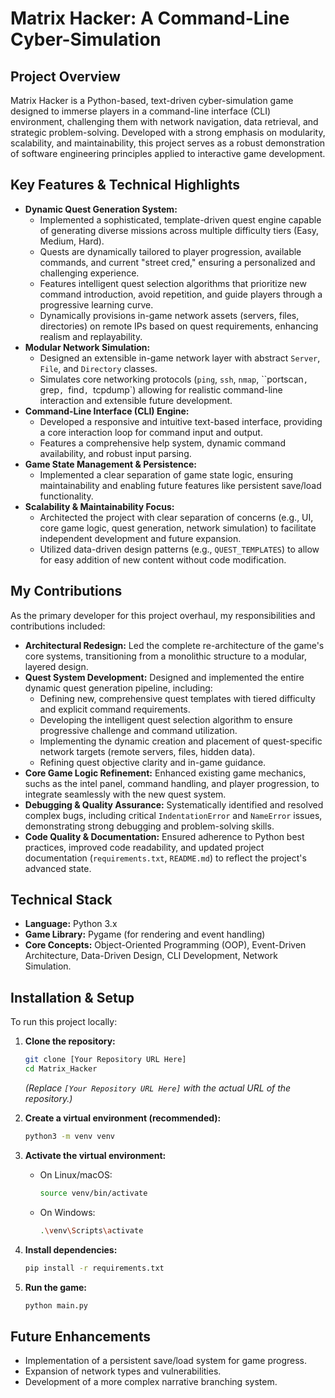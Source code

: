 # Matrix Hacker: A Command-Line Cyber-Simulation

## Project Overview

Matrix Hacker is a Python-based, text-driven cyber-simulation game designed to immerse players in a command-line interface (CLI) environment, challenging them with network navigation, data retrieval, and strategic problem-solving. Developed with a strong emphasis on modularity, scalability, and maintainability, this project serves as a robust demonstration of software engineering principles applied to interactive game development.

## Key Features & Technical Highlights

*   **Dynamic Quest Generation System:**
    *   Implemented a sophisticated, template-driven quest engine capable of generating diverse missions across multiple difficulty tiers (Easy, Medium, Hard).
    *   Quests are dynamically tailored to player progression, available commands, and current "street cred," ensuring a personalized and challenging experience.
    *   Features intelligent quest selection algorithms that prioritize new command introduction, avoid repetition, and guide players through a progressive learning curve.
    *   Dynamically provisions in-game network assets (servers, files, directories) on remote IPs based on quest requirements, enhancing realism and replayability.
*   **Modular Network Simulation:**
    *   Designed an extensible in-game network layer with abstract `Server`, `File`, and `Directory` classes.
    *   Simulates core networking protocols (`ping`, `ssh`, `nmap`, ``portscan`, `grep`, `find`, `tcpdump`) allowing for realistic command-line interaction and extensible future development.
*   **Command-Line Interface (CLI) Engine:**
    *   Developed a responsive and intuitive text-based interface, providing a core interaction loop for command input and output.
    *   Features a comprehensive help system, dynamic command availability, and robust input parsing.
*   **Game State Management & Persistence:**
    *   Implemented a clear separation of game state logic, ensuring maintainability and enabling future features like persistent save/load functionality.
*   **Scalability & Maintainability Focus:**
    *   Architected the project with clear separation of concerns (e.g., UI, core game logic, quest generation, network simulation) to facilitate independent development and future expansion.
    *   Utilized data-driven design patterns (e.g., `QUEST_TEMPLATES`) to allow for easy addition of new content without code modification.

## My Contributions

As the primary developer for this project overhaul, my responsibilities and contributions included:

*   **Architectural Redesign:** Led the complete re-architecture of the game's core systems, transitioning from a monolithic structure to a modular, layered design.
*   **Quest System Development:** Designed and implemented the entire dynamic quest generation pipeline, including:
    *   Defining new, comprehensive quest templates with tiered difficulty and explicit command requirements.
    *   Developing the intelligent quest selection algorithm to ensure progressive challenge and command utilization.
    *   Implementing the dynamic creation and placement of quest-specific network targets (remote servers, files, hidden data).
    *   Refining quest objective clarity and in-game guidance.
*   **Core Game Logic Refinement:** Enhanced existing game mechanics, suchs as the intel panel, command handling, and player progression, to integrate seamlessly with the new quest system.
*   **Debugging & Quality Assurance:** Systematically identified and resolved complex bugs, including critical `IndentationError` and `NameError` issues, demonstrating strong debugging and problem-solving skills.
*   **Code Quality & Documentation:** Ensured adherence to Python best practices, improved code readability, and updated project documentation (`requirements.txt`, `README.md`) to reflect the project's advanced state.

## Technical Stack

*   **Language:** Python 3.x
*   **Game Library:** Pygame (for rendering and event handling)
*   **Core Concepts:** Object-Oriented Programming (OOP), Event-Driven Architecture, Data-Driven Design, CLI Development, Network Simulation.

## Installation & Setup

To run this project locally:

1.  **Clone the repository:**
    ```bash
    git clone [Your Repository URL Here]
    cd Matrix_Hacker
    ```
    *(Replace `[Your Repository URL Here]` with the actual URL of the repository.)*

2.  **Create a virtual environment (recommended):**
    ```bash
    python3 -m venv venv
    ```

3.  **Activate the virtual environment:**
    *   On Linux/macOS:
        ```bash
        source venv/bin/activate
        ```
    *   On Windows:
        ```bash
        .\venv\Scripts\activate
        ```

4.  **Install dependencies:**
    ```bash
    pip install -r requirements.txt
    ```

5.  **Run the game:**
    ```bash
    python main.py
    ```

## Future Enhancements

*   Implementation of a persistent save/load system for game progress.
*   Expansion of network types and vulnerabilities.
*   Development of a more complex narrative branching system.
